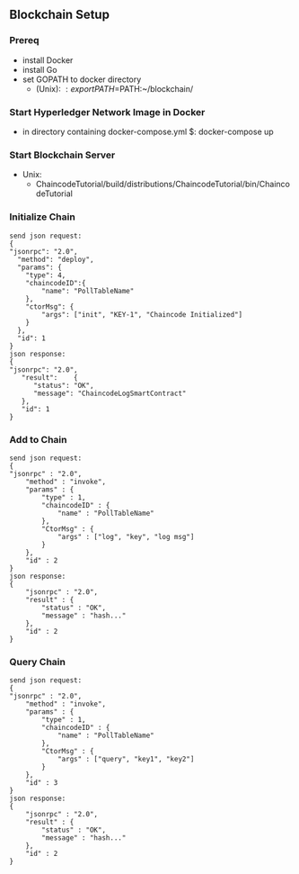 ## Blockchain Setup

### Prereq
* install Docker
* install Go
* set GOPATH to docker directory
    * (Unix):
    $: export PATH=$PATH:~/blockchain/

### Start Hyperledger Network Image in Docker
* in directory containing docker-compose.yml
    $: docker-compose up

### Start Blockchain Server
* Unix:
    * ChaincodeTutorial/build/distributions/ChaincodeTutorial/bin/ChaincodeTutorial

### Initialize Chain
    send json request:
    {
    "jsonrpc": "2.0",
      "method": "deploy",
      "params": {
        "type": 4,
        "chaincodeID":{
            "name": "PollTableName"
        },
        "ctorMsg": {
            "args": ["init", "KEY-1", "Chaincode Initialized"]
        }
      },
      "id": 1
    }
    json response:
    {
    "jsonrpc": "2.0",
       "result":    {
          "status": "OK",
          "message": "ChaincodeLogSmartContract"
       },
       "id": 1
    }
    
### Add to Chain
    send json request:
    {
    "jsonrpc" : "2.0",
        "method" : "invoke",
        "params" : {
            "type" : 1,
            "chaincodeID" : {
                "name" : "PollTableName"
            },
            "CtorMsg" : {
                "args" : ["log", "key", "log msg"]
            }
        },
        "id" : 2
    }
    json response:
    {
        "jsonrpc" : "2.0",
        "result" : {
            "status" : "OK",
            "message" : "hash..."
        },
        "id" : 2
    }

### Query Chain
    send json request:
    {
    "jsonrpc" : "2.0",
        "method" : "invoke",
        "params" : {
            "type" : 1,
            "chaincodeID" : {
                "name" : "PollTableName"
            },
            "CtorMsg" : {
                "args" : ["query", "key1", "key2"]
            }
        },
        "id" : 3
    }
    json response:
    {
        "jsonrpc" : "2.0",
        "result" : {
            "status" : "OK",
            "message" : "hash..."
        },
        "id" : 2
    }
